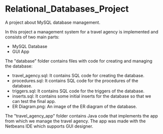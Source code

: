 # Relational_Databases_Project
A project about MySQL database management.
  
In this project a management system for a travel agency is implemented and consists of two main parts:
- MySQL Database
- GUI App

The "database" folder contains files with code for creating and managing the database:
- travel_agency.sql: It contains SQL code for creating the database.
- procedures.sql: It contains SQL code for the procedures of the database.
- triggers.sql: It contains SQL code for the triggers of the database.
- inserts.sql: It contains some initial inserts for the database so that we can test the final app.
- ER Diagram.png: An image of the ER diagram of the database.

The "travel_agency_app" folder contains Java code that implements the app from which we manage the travel agency. The app was made with the Netbeans IDE which supports GUI designer.
